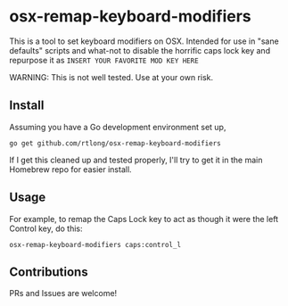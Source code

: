 # osx-remap-keyboard-modifiers

This is a tool to set keyboard modifiers on OSX. Intended for use in "sane
defaults" scripts and what-not to disable the horrific caps lock key and
repurpose it as `INSERT YOUR FAVORITE MOD KEY HERE`

WARNING: This is not well tested. Use at your own risk.

## Install

Assuming you have a Go development environment set up,
```shell
go get github.com/rtlong/osx-remap-keyboard-modifiers
```

If I get this cleaned up and tested properly, I'll try to get it in the main Homebrew repo for easier install.

## Usage

For example, to remap the Caps Lock key to act as though it were the left Control key, do this:
```shell
osx-remap-keyboard-modifiers caps:control_l
```

## Contributions

PRs and Issues are welcome!

